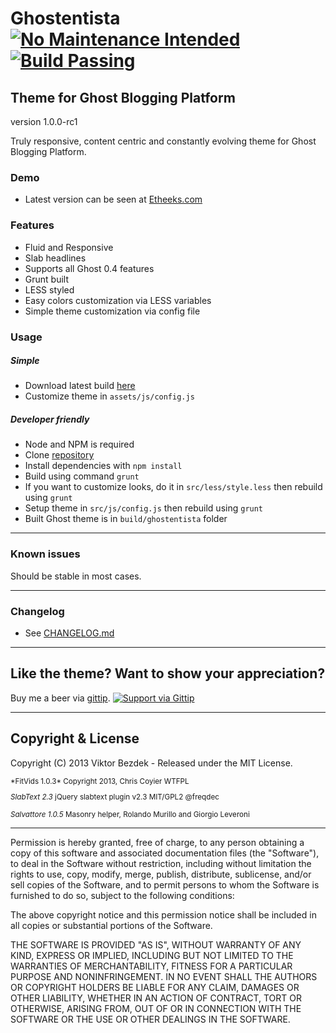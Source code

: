 # Ghostentista [![No Maintenance Intended](http://unmaintained.tech/badge.svg)](http://unmaintained.tech/) [![Build Passing](https://travis-ci.org/viktorbezdek/ghostentista.png)](https://travis-ci.org/viktorbezdek/ghostentista)
## Theme for Ghost Blogging Platform
version 1.0.0-rc1

Truly responsive, content centric and constantly evolving theme for Ghost Blogging Platform.

### Demo
- Latest version can be seen at [Etheeks.com](http://www.etheeks.com)

### Features
- Fluid and Responsive
- Slab headlines
- Supports all Ghost 0.4 features
- Grunt built
- LESS styled
- Easy colors customization via LESS variables
- Simple theme customization via config file

### Usage

##### Simple
- Download latest build [here](http://www.viktorbezdek.cz/download/ghostentista/ghostentista-1.0.0-rc1.zip)
- Customize theme in `assets/js/config.js`

##### Developer friendly
- Node and NPM is required
- Clone [repository](https://github.com/viktorbezdek/ghostentista.git)
- Install dependencies with `npm install`
- Build using command `grunt`
- If you want to customize looks, do it in `src/less/style.less` then rebuild using `grunt`
- Setup theme in `src/js/config.js` then rebuild using `grunt`
- Built Ghost theme is in `build/ghostentista` folder

____
### Known issues
Should be stable in most cases.
____
### Changelog
- See [CHANGELOG.md](https://github.com/viktorbezdek/ghostentista/blob/1.0.0/changelog.md)

____
## Like the theme? Want to show your appreciation?
Buy me a beer via [gittip](https://www.gittip.com/viktorbezdek/).
[![Support via Gittip](https://rawgithub.com/twolfson/gittip-badge/0.1.0/dist/gittip.png)](https://www.gittip.com/viktorbezdek/)

____

## Copyright & License

Copyright (C) 2013 Viktor Bezdek - Released under the MIT License.

<small>
*FitVids 1.0.3*
Copyright 2013, Chris Coyier WTFPL

*SlabText 2.3*
jQuery slabtext plugin v2.3 MIT/GPL2 @freqdec

*Salvattore 1.0.5*
Masonry helper, Rolando Murillo and Giorgio Leveroni
</small>
___
Permission is hereby granted, free of charge, to any person obtaining a copy of this software and associated documentation files (the "Software"), to deal in the Software without restriction, including without limitation the rights to use, copy, modify, merge, publish, distribute, sublicense, and/or sell copies of the Software, and to permit persons to whom the Software is furnished to do so, subject to the following conditions:

The above copyright notice and this permission notice shall be included in all copies or substantial portions of the Software.

THE SOFTWARE IS PROVIDED "AS IS", WITHOUT WARRANTY OF ANY KIND, EXPRESS OR IMPLIED, INCLUDING BUT NOT LIMITED TO THE WARRANTIES OF MERCHANTABILITY, FITNESS FOR A PARTICULAR PURPOSE AND
NONINFRINGEMENT. IN NO EVENT SHALL THE AUTHORS OR COPYRIGHT HOLDERS BE LIABLE FOR ANY CLAIM, DAMAGES OR OTHER LIABILITY, WHETHER IN AN ACTION OF CONTRACT, TORT OR OTHERWISE, ARISING FROM, OUT OF OR IN CONNECTION WITH THE SOFTWARE OR THE USE OR OTHER DEALINGS IN THE SOFTWARE.
